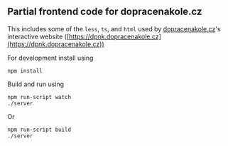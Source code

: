 Partial frontend code for dopracenakole.cz
-----------------------------------------

This includes some of the `less`, `ts`, and `html` used by [dopracenakole.cz](https://dopracenakole.cz)'s interactive website ([https://dpnk.dopracenakole.cz](https://dpnk.dopracenakole.cz))

For development install using

```
npm install
```

Build and run using

```
npm run-script watch
./server
```

Or 

```
npm run-script build
./server
```
